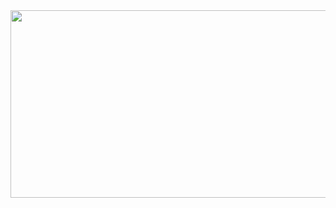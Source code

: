 <a href="https://www.gitanimals.org/en_US?utm_medium=image&utm_source=alvin081105&utm_content=farm">
<img
  src="https://render.gitanimals.org/farms/alvin081105"
  width="600"
  height="300"
/>
</a>
